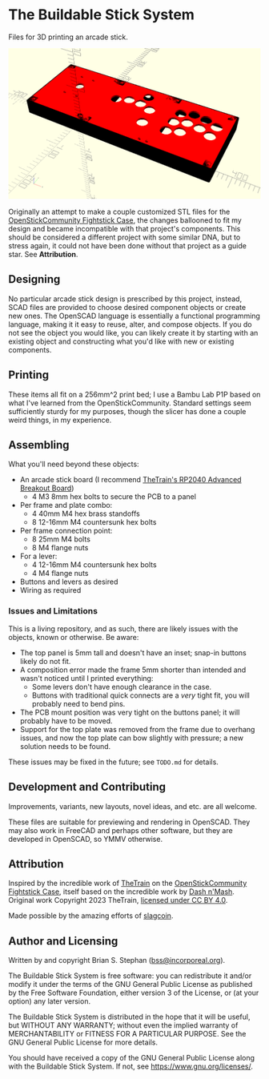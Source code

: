# The Buildable Stick System

Files for 3D printing an arcade stick.

![An example of stick components displayed in OpenSCAD](docs/three-panel-example.png)

Originally an attempt to make a couple customized STL files for the [OpenStickCommunity Fightstick
Case](https://github.com/OpenStickCommunity/Hardware/tree/main/Fightstick%20Case), the changes ballooned to fit my
design and became incompatible with that project's components. This should be considered a different project with some
similar DNA, but to stress again, it could not have been done without that project as a guide star. See **Attribution**.

## Designing

No particular arcade stick design is prescribed by this project, instead, SCAD files are provided to choose desired
component objects or create new ones. The OpenSCAD language is essentially a functional programming language, making it
it easy to reuse, alter, and compose objects. If you do not see the object you would like, you can likely create it by
starting with an existing object and constructing what you'd like with new or existing components.

## Printing

These items all fit on a 256mm^2 print bed; I use a Bambu Lab P1P based on what I've learned from the
OpenStickCommunity. Standard settings seem sufficiently sturdy for my purposes, though the slicer has done a couple
weird things, in my experience.

## Assembling

What you'll need beyond these objects:

* An arcade stick board (I recommend [TheTrain's RP2040 Advanced Breakout
  Board](https://github.com/OpenStickCommunity/Hardware/tree/main/RP2040%20Advanced%20Breakout%20Board))
    * 4 M3 8mm hex bolts to secure the PCB to a panel
* Per frame and plate combo:
    * 4 40mm M4 hex brass standoffs
    * 8 12-16mm M4 countersunk hex bolts
* Per frame connection point:
    * 8 25mm M4 bolts
    * 8 M4 flange nuts
* For a lever:
    * 4 12-16mm M4 countersunk hex bolts
    * 4 M4 flange nuts
* Buttons and levers as desired
* Wiring as required

### Issues and Limitations

This is a living repository, and as such, there are likely issues with the objects, known or otherwise. Be aware:

* The top panel is 5mm tall and doesn't have an inset; snap-in buttons likely do not fit.
* A composition error made the frame 5mm shorter than intended and wasn't noticed until I printed everything:
    * Some levers don't have enough clearance in the case.
    * Buttons with traditional quick connects are a *very* tight fit, you will probably need to bend pins.
* The PCB mount position was very tight on the buttons panel; it will probably have to be moved.
* Support for the top plate was removed from the frame due to overhang issues, and now the top plate can bow slightly
  with pressure; a new solution needs to be found.

These issues may be fixed in the future; see `TODO.md` for details.

## Development and Contributing

Improvements, variants, new layouts, novel ideas, and etc. are all welcome.

These files are suitable for previewing and rendering in OpenSCAD. They may also work in FreeCAD and perhaps other
software, but they are developed in OpenSCAD, so YMMV otherwise.

## Attribution

Inspired by the incredible work of [TheTrain](https://github.com/TheTrainGoes) on the [OpenStickCommunity Fightstick
Case](https://github.com/OpenStickCommunity/Hardware/tree/main/Fightstick%20Case), itself based on the incredible work
by [Dash n'Mash](https://twitter.com/Dash_xx_Mash?s=20). Original work Copyright 2023 TheTrain, [licensed under CC BY
4.0](https://creativecommons.org/licenses/by/4.0/).

Made possible by the amazing efforts of [slagcoin](https://www.slagcoin.com/).

## Author and Licensing

Written by and copyright Brian S. Stephan (<bss@incorporeal.org>).

The Buildable Stick System is free software: you can redistribute it and/or modify it under the terms of the GNU General Public
License as published by the Free Software Foundation, either version 3 of the License, or (at your option) any later
version.

The Buildable Stick System is distributed in the hope that it will be useful, but WITHOUT ANY WARRANTY; without even the implied
warranty of MERCHANTABILITY or FITNESS FOR A PARTICULAR PURPOSE. See the GNU General Public License for more details.

You should have received a copy of the GNU General Public License along with the Buildable Stick System. If not, see
<https://www.gnu.org/licenses/>.
